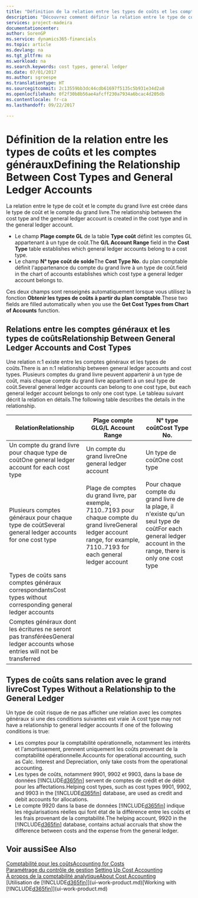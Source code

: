 ```yaml
---
title: "Définition de la relation entre les types de coûts et les comptes du grand livre | Microsoft Docs"
description: "Découvrez comment définir la relation entre le type de coût et le compte GL."
services: project-madeira
documentationcenter: 
author: SorenGP
ms.service: dynamics365-financials
ms.topic: article
ms.devlang: na
ms.tgt_pltfrm: na
ms.workload: na
ms.search.keywords: cost types, general ledger
ms.date: 07/01/2017
ms.author: sgroespe
ms.translationtype: HT
ms.sourcegitcommit: 2c13559bb3dc44cdb61697f5135c5b931e34d2a8
ms.openlocfilehash: 0f2f30b8b56ae4afcff230a7934a6bcac4d205db
ms.contentlocale: fr-ca
ms.lasthandoff: 09/22/2017

---
```

# <a name="defining-the-relationship-between-cost-types-and-general-ledger-accounts"></a><span data-ttu-id="3a129-103">Définition de la relation entre les types de coûts et les comptes généraux</span><span class="sxs-lookup"><span data-stu-id="3a129-103">Defining the Relationship Between Cost Types and General Ledger Accounts</span></span>
<span data-ttu-id="3a129-104">La relation entre le type de coût et le compte du grand livre est créée dans le type de coût et le compte du grand livre.</span><span class="sxs-lookup"><span data-stu-id="3a129-104">The relationship between the cost type and the general ledger account is created in the cost type and in the general ledger account.</span></span>  

* <span data-ttu-id="3a129-105">Le champ **Plage compte GL** de la table **Type coût** définit les comptes GL appartenant à un type de coût.</span><span class="sxs-lookup"><span data-stu-id="3a129-105">The **G/L Account Range** field in the **Cost Type** table establishes which general ledger accounts belong to a cost type.</span></span>  
* <span data-ttu-id="3a129-106">Le champ **N° type coût de solde**</span><span class="sxs-lookup"><span data-stu-id="3a129-106">The **Cost Type No.**</span></span> <span data-ttu-id="3a129-107">du plan comptable définit l'appartenance du compte du grand livre à un type de coût.</span><span class="sxs-lookup"><span data-stu-id="3a129-107">field in the chart of accounts establishes which cost type a general ledger account belongs to.</span></span>  

<span data-ttu-id="3a129-108">Ces deux champs sont renseignés automatiquement lorsque vous utilisez la fonction **Obtenir les types de coûts à partir du plan comptable**.</span><span class="sxs-lookup"><span data-stu-id="3a129-108">These two fields are filled automatically when you use the **Get Cost Types from Chart of Accounts** function.</span></span>  

## <a name="relationship-between-general-ledger-accounts-and-cost-types"></a><span data-ttu-id="3a129-109">Relations entre les comptes généraux et les types de coûts</span><span class="sxs-lookup"><span data-stu-id="3a129-109">Relationship Between General Ledger Accounts and Cost Types</span></span>  
<span data-ttu-id="3a129-110">Une relation n:1 existe entre les comptes généraux et les types de coûts.</span><span class="sxs-lookup"><span data-stu-id="3a129-110">There is an n:1 relationship between general ledger accounts and cost types.</span></span> <span data-ttu-id="3a129-111">Plusieurs comptes du grand livre peuvent appartenir à un type de coût, mais chaque compte du grand livre appartient à un seul type de coût.</span><span class="sxs-lookup"><span data-stu-id="3a129-111">Several general ledger accounts can belong to one cost type, but each general ledger account belongs to only one cost type.</span></span> <span data-ttu-id="3a129-112">Le tableau suivant décrit la relation en détails.</span><span class="sxs-lookup"><span data-stu-id="3a129-112">The following table describes the details in the relationship.</span></span>  

|<span data-ttu-id="3a129-113">Relation</span><span class="sxs-lookup"><span data-stu-id="3a129-113">Relationship</span></span>|<span data-ttu-id="3a129-114">**Plage compte GL**</span><span class="sxs-lookup"><span data-stu-id="3a129-114">**G/L Account Range**</span></span>|<span data-ttu-id="3a129-115">**N° type coût**</span><span class="sxs-lookup"><span data-stu-id="3a129-115">**Cost Type No.**</span></span>|  
|------------------|------------------------------------------------|-------------------------------------------|  
|<span data-ttu-id="3a129-116">Un compte du grand livre pour chaque type de coût</span><span class="sxs-lookup"><span data-stu-id="3a129-116">One general ledger account for each cost type</span></span>|<span data-ttu-id="3a129-117">Un compte du grand livre</span><span class="sxs-lookup"><span data-stu-id="3a129-117">One general ledger account</span></span>|<span data-ttu-id="3a129-118">Un type de coût</span><span class="sxs-lookup"><span data-stu-id="3a129-118">One cost type</span></span>|  
|<span data-ttu-id="3a129-119">Plusieurs comptes généraux pour chaque type de coût</span><span class="sxs-lookup"><span data-stu-id="3a129-119">Several general ledger accounts for one cost type</span></span>|<span data-ttu-id="3a129-120">Plage de comptes du grand livre, par exemple, 7110..7193 pour chaque compte du grand livre</span><span class="sxs-lookup"><span data-stu-id="3a129-120">General ledger account range, for example, 7110..7193 for each general ledger account</span></span>|<span data-ttu-id="3a129-121">Pour chaque compte du grand livre de la plage, il n'existe qu'un seul type de coût</span><span class="sxs-lookup"><span data-stu-id="3a129-121">For each general ledger account in the range, there is only one cost type</span></span>|  
|<span data-ttu-id="3a129-122">Types de coûts sans comptes généraux correspondants</span><span class="sxs-lookup"><span data-stu-id="3a129-122">Cost types without corresponding general ledger accounts</span></span>|<Empty>||  
|<span data-ttu-id="3a129-123">Comptes généraux dont les écritures ne seront pas transférées</span><span class="sxs-lookup"><span data-stu-id="3a129-123">General ledger accounts whose entries will not be transferred</span></span>||<Empty>|  

## <a name="cost-types-without-a-relationship-to-the-general-ledger"></a><span data-ttu-id="3a129-124">Types de coûts sans relation avec le grand livre</span><span class="sxs-lookup"><span data-stu-id="3a129-124">Cost Types Without a Relationship to the General Ledger</span></span>  
<span data-ttu-id="3a129-125">Un type de coût risque de ne pas afficher une relation avec les comptes généraux si une des conditions suivantes est vraie :</span><span class="sxs-lookup"><span data-stu-id="3a129-125">A cost type may not have a relationship to general ledger accounts if one of the following conditions is true:</span></span>  

* <span data-ttu-id="3a129-126">Les comptes pour la comptabilité opérationnelle, notamment les intérêts et l'amortissement, prennent uniquement les coûts provenant de la comptabilité opérationnelle.</span><span class="sxs-lookup"><span data-stu-id="3a129-126">Accounts for operational accounting, such as Calc. Interest and Depreciation, only take costs from the operational accounting.</span></span>  
* <span data-ttu-id="3a129-127">Les types de coûts, notamment 9901, 9902 et 9903, dans la base de données [!INCLUDE[d365fin](includes/d365fin_md.md)] servent de comptes de crédit et de débit pour les affectations.</span><span class="sxs-lookup"><span data-stu-id="3a129-127">Helping cost types, such as cost types 9901, 9902, and 9903 in the [!INCLUDE[d365fin](includes/d365fin_md.md)] database, are used as credit and debit accounts for allocations.</span></span>  
* <span data-ttu-id="3a129-128">Le compte 9920 dans la base de données [!INCLUDE[d365fin](includes/d365fin_md.md)] indique les régularisations réelles qui font état de la différence entre les coûts et les frais provenant de la comptabilité.</span><span class="sxs-lookup"><span data-stu-id="3a129-128">The helping account, 9920 in the [!INCLUDE[d365fin](includes/d365fin_md.md)] database, contains actual accruals that show the difference between costs and the expense from the general ledger.</span></span>  

## <a name="see-also"></a><span data-ttu-id="3a129-129">Voir aussi</span><span class="sxs-lookup"><span data-stu-id="3a129-129">See Also</span></span>  
[<span data-ttu-id="3a129-130">Comptabilité pour les coûts</span><span class="sxs-lookup"><span data-stu-id="3a129-130">Accounting for Costs</span></span>](finance-manage-cost-accounting.md)  
<span data-ttu-id="3a129-131">[Paramétrage du contrôle de gestion](finance-set-up-cost-accounting.md) </span><span class="sxs-lookup"><span data-stu-id="3a129-131">[Setting Up Cost Accounting](finance-set-up-cost-accounting.md) </span></span>  
[<span data-ttu-id="3a129-132">À propos de la comptabilité analytique</span><span class="sxs-lookup"><span data-stu-id="3a129-132">About Cost Accounting</span></span>](finance-about-cost-accounting.md)  
<span data-ttu-id="3a129-133">[Utilisation de [!INCLUDE[d365fin](includes/d365fin_md.md)]](ui-work-product.md)</span><span class="sxs-lookup"><span data-stu-id="3a129-133">[Working with [!INCLUDE[d365fin](includes/d365fin_md.md)]](ui-work-product.md)</span></span>

